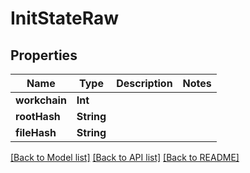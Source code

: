 # InitStateRaw

## Properties
Name | Type | Description | Notes
------------ | ------------- | ------------- | -------------
**workchain** | **Int** |  | 
**rootHash** | **String** |  | 
**fileHash** | **String** |  | 

[[Back to Model list]](../README.md#documentation-for-models) [[Back to API list]](../README.md#documentation-for-api-endpoints) [[Back to README]](../README.md)


